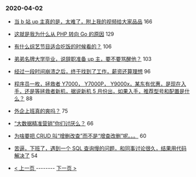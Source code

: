 ### 2020-04-02 
- [当 b 站 up 主真的是，太难了，附上我的视频给大家品品](https://www.v2ex.com/t/658513) 166
- [这就是我为什么从 PHP 转向 Go 的原因](https://www.v2ex.com/t/658465) 129
- [有什么综艺节目适合吃饭的时候看的？](https://www.v2ex.com/t/658611) 106
- [弟弟名牌大学毕业，说辞职准备 up 主，要不要骂醒他？](https://www.v2ex.com/t/658556) 103
- [经过一段时间崩溃之后，终于找到了工作，薪资还算理想](https://www.v2ex.com/t/658462) 96
- [程序员一枚，拯救者 Y7000， Y7000P， Y9000x，某东有优惠，是现在入手，还是等拯救者新机，据说新机 5 月份出，如果入手，推荐型号和配置是什么？](https://www.v2ex.com/t/658525) 88
- [外企上班真的爽吗？](https://www.v2ex.com/t/658459) 75
- [“大数据精准营销”你们讨厌么？](https://www.v2ex.com/t/658547) 66
- [为啥要把 CRUD 叫“增删改查”而不是“增查改删”呢。。。](https://www.v2ex.com/t/658554) 60
- [苦逼，下班了，遇到一个 SQL 查询慢的问题，和同事讨论很久，结果用代码解决了](https://www.v2ex.com/t/658434) 54 

- [ < 上一页 ](https://github.com/able8/v2ex-hot-record/blob/master/2020-04-01.md) -------- [ 下一页 > ](https://github.com/able8/v2ex-hot-record/blob/master/2020-04-03.md)